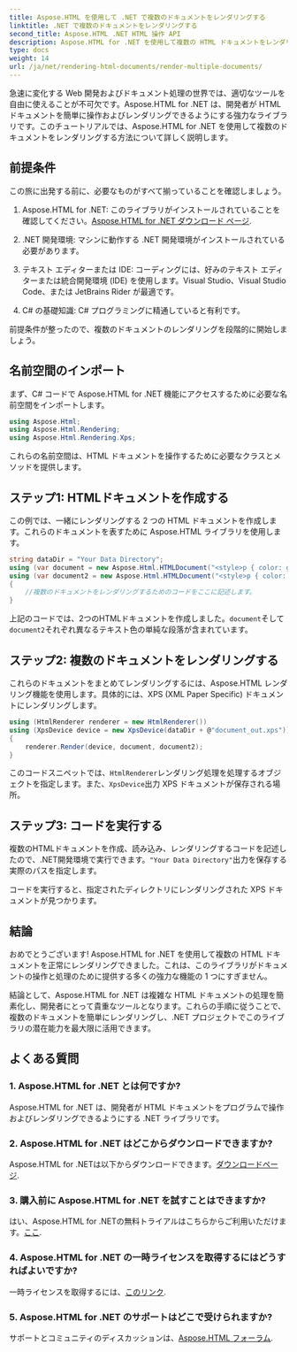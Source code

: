 ```yaml
---
title: Aspose.HTML を使用して .NET で複数のドキュメントをレンダリングする
linktitle: .NET で複数のドキュメントをレンダリングする
second_title: Aspose.HTML .NET HTML 操作 API
description: Aspose.HTML for .NET を使用して複数の HTML ドキュメントをレンダリングする方法を学びます。この強力なライブラリを使用してドキュメント処理機能を強化します。
type: docs
weight: 14
url: /ja/net/rendering-html-documents/render-multiple-documents/
---
```

急速に変化する Web 開発およびドキュメント処理の世界では、適切なツールを自由に使えることが不可欠です。Aspose.HTML for .NET は、開発者が HTML ドキュメントを簡単に操作およびレンダリングできるようにする強力なライブラリです。このチュートリアルでは、Aspose.HTML for .NET を使用して複数のドキュメントをレンダリングする方法について詳しく説明します。

## 前提条件

この旅に出発する前に、必要なものがすべて揃っていることを確認しましょう。

1.  Aspose.HTML for .NET: このライブラリがインストールされていることを確認してください。[Aspose.HTML for .NET ダウンロード ページ](https://releases.aspose.com/html/net/).

2. .NET 開発環境: マシンに動作する .NET 開発環境がインストールされている必要があります。

3. テキスト エディターまたは IDE: コーディングには、好みのテキスト エディターまたは統合開発環境 (IDE) を使用します。Visual Studio、Visual Studio Code、または JetBrains Rider が最適です。

4. C# の基礎知識: C# プログラミングに精通していると有利です。

前提条件が整ったので、複数のドキュメントのレンダリングを段階的に開始しましょう。

## 名前空間のインポート

まず、C# コードで Aspose.HTML for .NET 機能にアクセスするために必要な名前空間をインポートします。

```csharp
using Aspose.Html;
using Aspose.Html.Rendering;
using Aspose.Html.Rendering.Xps;
```

これらの名前空間は、HTML ドキュメントを操作するために必要なクラスとメソッドを提供します。

## ステップ1: HTMLドキュメントを作成する

この例では、一緒にレンダリングする 2 つの HTML ドキュメントを作成します。これらのドキュメントを表すために Aspose.HTML ライブラリを使用します。

```csharp
string dataDir = "Your Data Directory";
using (var document = new Aspose.Html.HTMLDocument("<style>p { color: green; }</style><p>my first paragraph</p>", @"c:\work\"))
using (var document2 = new Aspose.Html.HTMLDocument("<style>p { color: blue; }</style><p>my first paragraph</p>", @"c:\work\"))
{
    //複数のドキュメントをレンダリングするためのコードをここに記述します。
}
```

上記のコードでは、2つのHTMLドキュメントを作成しました。`document`そして`document2`それぞれ異なるテキスト色の単純な段落が含まれています。

## ステップ2: 複数のドキュメントをレンダリングする

これらのドキュメントをまとめてレンダリングするには、Aspose.HTML レンダリング機能を使用します。具体的には、XPS (XML Paper Specific) ドキュメントにレンダリングします。

```csharp
using (HtmlRenderer renderer = new HtmlRenderer())
using (XpsDevice device = new XpsDevice(dataDir + @"document_out.xps"))
{
    renderer.Render(device, document, document2);
}
```

このコードスニペットでは、`HtmlRenderer`レンダリング処理を処理するオブジェクトを指定します。また、`XpsDevice`出力 XPS ドキュメントが保存される場所。

## ステップ3: コードを実行する

複数のHTMLドキュメントを作成、読み込み、レンダリングするコードを記述したので、.NET開発環境で実行できます。`"Your Data Directory"`出力を保存する実際のパスを指定します。

コードを実行すると、指定されたディレクトリにレンダリングされた XPS ドキュメントが見つかります。

## 結論
おめでとうございます! Aspose.HTML for .NET を使用して複数の HTML ドキュメントを正常にレンダリングできました。これは、このライブラリがドキュメントの操作と処理のために提供する多くの強力な機能の 1 つにすぎません。

結論として、Aspose.HTML for .NET は複雑な HTML ドキュメントの処理を簡素化し、開発者にとって貴重なツールとなります。これらの手順に従うことで、複数のドキュメントを簡単にレンダリングし、.NET プロジェクトでこのライブラリの潜在能力を最大限に活用できます。

## よくある質問

### 1. Aspose.HTML for .NET とは何ですか?
Aspose.HTML for .NET は、開発者が HTML ドキュメントをプログラムで操作およびレンダリングできるようにする .NET ライブラリです。

### 2. Aspose.HTML for .NET はどこからダウンロードできますか?
 Aspose.HTML for .NETは以下からダウンロードできます。[ダウンロードページ](https://releases.aspose.com/html/net/).

### 3. 購入前に Aspose.HTML for .NET を試すことはできますか?
はい、Aspose.HTML for .NETの無料トライアルはこちらからご利用いただけます。[ここ](https://releases.aspose.com/).

### 4. Aspose.HTML for .NET の一時ライセンスを取得するにはどうすればよいですか?
一時ライセンスを取得するには、[このリンク](https://purchase.aspose.com/temporary-license/).

### 5. Aspose.HTML for .NET のサポートはどこで受けられますか?
サポートとコミュニティのディスカッションは、[Aspose.HTML フォーラム](https://forum.aspose.com/).
